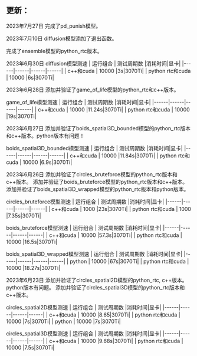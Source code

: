 ## 更新：
2023年7月27日
完成了pd_punish模型。

2023年7月10日
diffusion模型添加了退出函数。

完成了ensemble模型的python_rtc版本。


2023年6月30日
diffusion模型测速
| 运行组合 | 测试周期数 |消耗时间|显卡|
|------|------|------|------|
| c++和cuda | 10000   |3s|3070Ti|
| python rtc和cuda | 10000   |6s|3070Ti|


2023年6月28日
添加并验证了game_of_life模型的python_rtc和c++版本。

game_of_life模型测速
| 运行组合 | 测试周期数 |消耗时间|显卡|
|------|------|------|------|
| c++和cuda | 10000   |11.24s|3070Ti|
| python rtc和cuda | 10000   |19s|3070Ti|

2023年6月27日
添加并验证了boids_spatial3D_bounded模型的python_rtc版本和c++版本。python版本有问题！

boids_spatial3D_bounded模型测速
| 运行组合 | 测试周期数 |消耗时间|显卡|
|------|------|------|------|
| c++和cuda | 10000   |11.84s|3070Ti|
| python rtc和cuda | 10000   |6.9s|3070Ti|



2023年6月26日
添加并验证了circles_bruteforce模型的python_rtc版本和c++版本。
添加并验证了boids_bruteforce模型的python_rtc版本和c++版本。
添加并验证了boids_spatial3D_wrapped模型的python_rtc版本和python版本。

circles_bruteforce模型测速
| 运行组合 | 测试周期数 |消耗时间|显卡|
|------|------|------|------|
| c++和cuda | 1000   |23s|3070Ti|
| python rtc和cuda | 1000  |7.35s|3070Ti|

boids_bruteforce模型测速
| 运行组合 | 测试周期数 |消耗时间|显卡|
|------|------|------|------|
| c++和cuda | 10000   |57.3s|3070Ti|
| python rtc和cuda | 10000   |16.5s|3070Ti|


boids_spatial3D_wrapped模型测速
| 运行组合 | 测试周期数 |消耗时间|显卡|
|------|------|------|------|
| python | 10000   |67s|3070Ti|
| python rtc和cuda | 10000   |18.27s|3070Ti|

2023年6月23日
添加并验证了circles_spatial2D模型的python_rtc, c++版本。python版本有问题。
添加并验证了circles_spatial3D模型的python_rtc版本和c++版本。

circles_spatial2D模型测速
| 运行组合 | 测试周期数 |消耗时间|显卡|
|------|------|------|------|
| c++和cuda | 10000   |8.65|3070Ti|
| python rtc和cuda | 10000  |7s|3070Ti|
| python | 10000  |7s|3070Ti|

circles_spatial3D模型测速
| 运行组合 | 测试周期数 |消耗时间|显卡|
|------|------|------|------|
| c++和cuda | 10000   |9.68s|3070Ti|
| python rtc和cuda | 10000  |7.5s|3070Ti|
